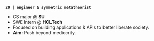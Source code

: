 **`20 | engineer & symmetric metatheorist`**

- CS major @ **SU**
- SWE Intern @ **HCLTech**
- Focused on building applications & APIs to better liberate society.
- **Aim:** Push beyond mediocrity.
